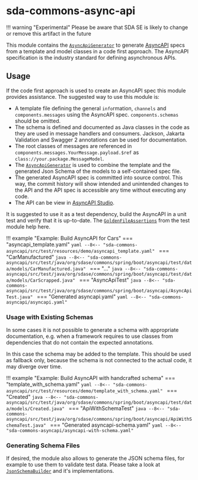 # sda-commons-async-api

!!! warning "Experimental"
    Please be aware that SDA SE is likely to change or remove this artifact in the future

This module contains the [`AsyncApiGenerator`](https://github.com/SDA-SE/sda-spring-boot-commons/blob/main/sda-commons-asyncapi/src/main/java/org/sdase/commons/spring/boot/asyncapi/AsyncApiGenerator.java)
to generate [AsyncAPI](https://www.asyncapi.com/) specs from a template and model classes in a
code first approach.
The AsyncAPI specification is the industry standard for defining asynchronous APIs.


## Usage

If the code first approach is used to create an AsyncAPI spec this module provides assistance.
The suggested way to use this module is:

- A template file defining the general `info`rmation, `channels` and `components.messages` using
  the AsyncAPI spec.
  `components.schemas` should be omitted.
- The schema is defined and documented as Java classes in the code as they are used in message
  handlers and consumers.
  Jackson, Jakarta Validation and Swagger 2 annotations can be used for documentation.
- The root classes of messages are referenced in `components.messages.YourMessage.payload.$ref` as
  `class://your.package.MessageModel`.
- The [`AsyncApiGenerator`](https://github.com/SDA-SE/sda-spring-boot-commons/blob/main/sda-commons-asyncapi/src/main/java/org/sdase/commons/spring/boot/asyncapi/AsyncApiGenerator.java)
  is used to combine the template and the generated Json Schema of the models to a self-contained
  spec file.
- The generated AsyncAPI spec is committed into source control.
  This way, the commit history will show intended and unintended changes to the API and the API spec
  is accessible any time without executing any code.
- The API can be view in [AsyncAPI Studio](https://studio.asyncapi.com/).

It is suggested to use it as a test dependency, build the AsyncAPI in a unit test and verify that it
is up-to-date.
The [`GoldenFileAssertions`](https://github.com/SDA-SE/sda-spring-boot-commons/blob/main/sda-commons-web-testing/src/main/java/org/sdase/commons/spring/boot/web/testing/GoldenFileAssertions.java)
from the test module help here.

!!! example "Example: Build AsyncAPI for Cars"
    === "asyncapi_template.yaml"
        ```yaml
        --8<-- "sda-commons-asyncapi/src/test/resources/demo/asyncapi_template.yaml"
        ```
    === "CarManufactured"
        ```java
        --8<-- "sda-commons-asyncapi/src/test/java/org/sdase/commons/spring/boot/asyncapi/test/data/models/CarManufactured.java"
        ```
    === "…"
        ```java
        --8<-- "sda-commons-asyncapi/src/test/java/org/sdase/commons/spring/boot/asyncapi/test/data/models/CarScrapped.java"
        ```
    === "AsyncApiTest"
        ```java
        --8<-- "sda-commons-asyncapi/src/test/java/org/sdase/commons/spring/boot/asyncapi/AsyncApiTest.java"
        ```
    === "Generated asyncapi.yaml"
        ```yaml
        --8<-- "sda-commons-asyncapi/asyncapi.yaml"
        ```


### Usage with Existing Schemas

In some cases it is not possible to generate a schema with appropriate documentation, e.g. when a
framework requires to use classes from dependencies that do not contain the expected annotations.

In this case the schema may be added to the template.
This should be used as fallback only, because the schema is not connected to the actual code, it may
diverge over time.

!!! example "Example: Build AsyncAPI with handcrafted schema"
    === "template_with_schema.yaml"
        ```yaml
        --8<-- "sda-commons-asyncapi/src/test/resources/demo/template_with_schema.yaml"
        ```
    === "Created"
        ```java
        --8<-- "sda-commons-asyncapi/src/test/java/org/sdase/commons/spring/boot/asyncapi/test/data/models/Created.java"
        ```
    === "ApiWithSchemaTest"
        ```java
        --8<-- "sda-commons-asyncapi/src/test/java/org/sdase/commons/spring/boot/asyncapi/ApiWithSchemaTest.java"
        ```
    === "Generated asyncapi-schema.yaml"
        ```yaml
        --8<-- "sda-commons-asyncapi/asyncapi-with-schema.yaml"
        ```


### Generating Schema Files

If desired, the module also allows to generate the JSON schema files, for example to use them to
validate test data.
Please take a look at [`JsonSchemaBuilder`](https://github.com/SDA-SE/sda-spring-boot-commons/blob/main/sda-commons-asyncapi/src/main/java/org/sdase/commons/spring/boot/asyncapi/jsonschema/JsonSchemaBuilder.java)
and it's implementations.
